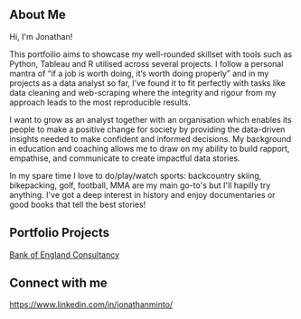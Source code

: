 
## About Me
Hi, I'm Jonathan!

This portfoilio aims to showcase my well-rounded skillset with tools such as Python, Tableau and R utilised across several projects. I follow a personal mantra of “if a job is worth doing, it’s worth doing properly” and in my projects as a data analyst so far, I’ve found it to fit perfectly with tasks like data cleaning and web-scraping where the integrity and rigour from my approach leads to the most reproducible results. 

I want to grow as an analyst together with an organisation which enables its people to make a positive change for society by providing the data-driven insights needed to make confident and informed decisions. My background in education and coaching allows me to draw on my ability to build rapport, empathise, and communicate to create impactful data stories.      

In my spare time I love to do/play/watch sports: backcountry skiing, bikepacking, golf, football, MMA are my main go-to's but I'll hapilly try anything. I've got a deep interest in history and enjoy documentaries or good books that tell the best stories!

## Portfolio Projects
[Bank of England Consultancy](https://github.com/JonathanMinto/Bank-of-England)

## Connect with me
https://www.linkedin.com/in/jonathanminto/ 
<!--
**JonathanMinto/JonathanMinto** is a ✨ _special_ ✨ repository because its `README.md` (this file) appears on your GitHub profile.

Here are some ideas to get you started:

- 🔭 I’m currently working on ...
- 🌱 I’m currently learning ...
- 👯 I’m looking to collaborate on ...
- 🤔 I’m looking for help with ...
- 💬 Ask me about ...
- 📫 How to reach me: ...
- 😄 Pronouns: ...
- ⚡ Fun fact: ...
-->
